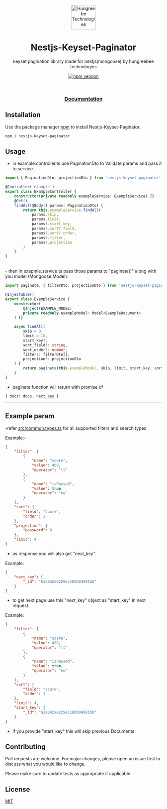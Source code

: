<div align=center>

<img src="https://raw.githubusercontent.com/Hungreebee-Technologies/Nestjs-Keyset-Paginator/master/.github/assets/Hungrebee-Logo.png" alt="Hungreebe Technologies" height="80"/>

# Nestjs-Keyset-Paginator

keyset pagination library made for nestjs(mongoose) by hungreebee technologies

[![npm version](https://badge.fury.io/js/nestjs-keyset-paginator.svg)](https://www.npmjs.com/package/nestjs-keyset-paginator)

<br>

### [Documentation](https://hungreebee-technologies.github.io/Nestjs-Keyset-Paginator/)

</div>

## Installation

Use the package manager [npm](npmjs.com/package/nestjs-keyset-paginator) to install Nestjs-Keyset-Paginator.

```bash
npm i nestjs-keyset-paginator
```

## Usage

-   in example.controller.ts use PaginationDto to Validate params and pass it to service.

```typescript
import { PaginationDto, projectionDto } from 'nestjs-keyset-paginator'

@Controller('example')
export class ExampleController {
    constructor(private readonly exampleService: ExampleService) {}
    @Get()
    findAll(@Body() params: PaginationDto) {
        return this.exampleService.findAll(
            params.skip,
            params.limit,
            params?.start_key,
            params?.sort?.field,
            params?.sort?.order,
            params?.filter,
            params?.projection
        )
    }
}
```

<br>
- then in exapmle.service.ts pass those params to "paginate()" along with you model (Mongoose Model).

```typescript
import paginate, { filterDto, projectionDto } from 'nestjs-keyset-paginator'

@Injectable()
export class ExampleService {
    constructor(
        @Inject(EXAMPLE_MODEL)
        private readonly exampleModel: Model<ExampleDocument>
    ) {}

    async findAll(
        skip = 0,
        limit = 10,
        start_key?,
        sort_field?: string,
        sort_order?: number,
        filter?: filterDto[],
        projection?: projectionDto
    ) {
        return paginate(this.exampleModel, skip, limit, start_key, sort_field, sort_order, filter, projection)
    }
}
```

-   paginate function will return with promise of

```
{ docs: docs, next_key }
```

---

## Example param

-refer [src/common.types.ts](https://github.com/Hungreebee-Technologies/Nestjs-Keyset-Paginator/blob/master/src/common.types.ts) for all supported filters and search types.

Example:-

```json
{
    "filter": [
        {
            "name": "score",
            "value": 400,
            "operator": "lt"
        },
        {
            "name": "isPassed",
            "value": true,
            "operator": "eq"
        }
    ],
    "sort": {
        "field": "score",
        "order": 1
    },
    "projection": {
        "password": 0
    },
    "limit": 4
}
```

-   as response you will also get "next_key".

Example:

```json
{
    "next_key": {
        "_id": "61a842ae229ec188b04581bb"
    }
}
```

-   to get next page use this "next_key" object as "start_key" in next request

Example:

```json
{
    "filter": [
        {
            "name": "score",
            "value": 400,
            "operator": "lt"
        },
        {
            "name": "isPassed",
            "value": true,
            "operator": "eq"
        }
    ],
    "sort": {
        "field": "score",
        "order": 1
    },
    "limit": 4,
    "start_key": {
        "_id": "61a842ae229ec188b04581bb"
    }
}
```

-   if you provide "start_key" this will skip previous Documents

## Contributing

Pull requests are welcome. For major changes, please open an issue first to discuss what you would like to change.

Please make sure to update tests as appropriate if applicable.

## License

[MIT](https://choosealicense.com/licenses/mit/)
